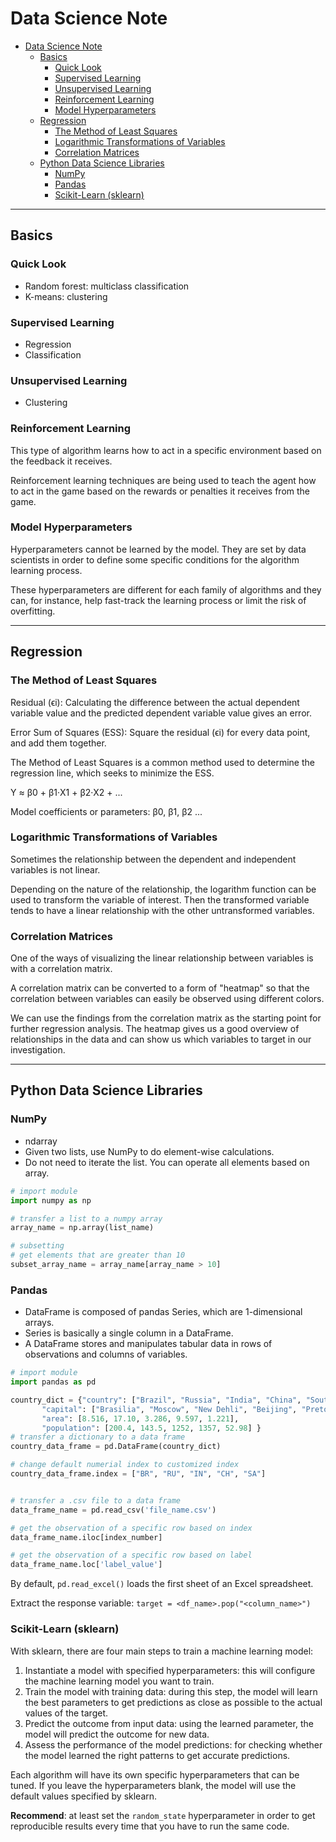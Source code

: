 # Data Science Note

- [Data Science Note](#data-science-note)
  - [Basics](#basics)
    - [Quick Look](#quick-look)
    - [Supervised Learning](#supervised-learning)
    - [Unsupervised Learning](#unsupervised-learning)
    - [Reinforcement Learning](#reinforcement-learning)
    - [Model Hyperparameters](#model-hyperparameters)
  - [Regression](#regression)
    - [The Method of Least Squares](#the-method-of-least-squares)
    - [Logarithmic Transformations of Variables](#logarithmic-transformations-of-variables)
    - [Correlation Matrices](#correlation-matrices)
  - [Python Data Science Libraries](#python-data-science-libraries)
    - [NumPy](#numpy)
    - [Pandas](#pandas)
    - [Scikit-Learn (sklearn)](#scikit-learn-sklearn)

---

## Basics

### Quick Look

- Random forest: multiclass classification 
- K-means: clustering 

### Supervised Learning 

- Regression 
- Classification

### Unsupervised Learning

- Clustering 

### Reinforcement Learning

This type of algorithm learns how to act in a specific environment based on the feedback it receives.

Reinforcement learning techniques are being used to teach the agent how to act in the game based on the rewards or penalties it receives from the game.

### Model Hyperparameters

Hyperparameters cannot be learned by the model. They are set by data scientists in order to define some specific conditions for the algorithm learning process. 

These hyperparameters are different for each family of algorithms and they can, for instance, help fast-track the learning process or limit the risk of overfitting.

---

## Regression

### The Method of Least Squares

Residual (ϵi): Calculating the difference between the actual dependent variable value and the predicted dependent variable value gives an error. 

Error Sum of Squares (ESS): Square the residual (ϵi) for every data point, and add them together.

The Method of Least Squares is a common method used to determine the regression line, which seeks to minimize the ESS.

Y ≈ β0 + β1·X1 + β2·X2 + ...

Model coefficients or parameters: β0, β1, β2 ...

### Logarithmic Transformations of Variables

Sometimes the relationship between the dependent and independent variables is not linear.

Depending on the nature of the relationship, the logarithm function can be used to transform the variable of interest. Then the transformed variable tends to have a linear relationship with the other untransformed variables.

### Correlation Matrices

One of the ways of visualizing the linear relationship between variables is with a correlation matrix.

A correlation matrix can be converted to a form of "heatmap" so that the correlation between variables can easily be observed using different colors.

We can use the findings from the correlation matrix as the starting point for further regression analysis. The heatmap gives us a good overview of relationships in the data and can show us which variables to target in our investigation.

---

## Python Data Science Libraries 

### NumPy

- ndarray
- Given two lists, use NumPy to do element-wise calculations. 
- Do not need to iterate the list. You can operate all elements based on array.

```python
# import module
import numpy as np

# transfer a list to a numpy array 
array_name = np.array(list_name)

# subsetting 
# get elements that are greater than 10 
subset_array_name = array_name[array_name > 10]
```

### Pandas 

- DataFrame is composed of pandas Series, which are 1-dimensional arrays.
- Series is basically a single column in a DataFrame. 
- A DataFrame stores and manipulates tabular data in rows of observations and columns of variables.

```python
# import module 
import pandas as pd

country_dict = {"country": ["Brazil", "Russia", "India", "China", "South Africa"],
       "capital": ["Brasilia", "Moscow", "New Dehli", "Beijing", "Pretoria"],
       "area": [8.516, 17.10, 3.286, 9.597, 1.221],
       "population": [200.4, 143.5, 1252, 1357, 52.98] }
# transfer a dictionary to a data frame
country_data_frame = pd.DataFrame(country_dict)

# change default numerial index to customized index 
country_data_frame.index = ["BR", "RU", "IN", "CH", "SA"]


# transfer a .csv file to a data frame 
data_frame_name = pd.read_csv('file_name.csv')

# get the observation of a specific row based on index
data_frame_name.iloc[index_number]

# get the observation of a specific row based on label
data_frame_name.loc['label_value']
```

By default, `pd.read_excel()` loads the first sheet of an Excel spreadsheet.

Extract the response variable: `target = <df_name>.pop("<column_name>")`

### Scikit-Learn (sklearn)

With sklearn, there are four main steps to train a machine learning model: 

1. Instantiate a model with specified hyperparameters: this will configure the machine learning model you want to train.
2. Train the model with training data: during this step, the model will learn the best parameters to get predictions as close as possible to the actual values of the target.
3. Predict the outcome from input data: using the learned parameter, the model will predict the outcome for new data.
4. Assess the performance of the model predictions: for checking whether the model learned the right patterns to get accurate predictions.

Each algorithm will have its own specific hyperparameters that can be tuned. If you leave the hyperparameters blank, the model will use the default values specified by sklearn.

**Recommend**: at least set the `random_state` hyperparameter in order to get reproducible results every time that you have to run the same code.